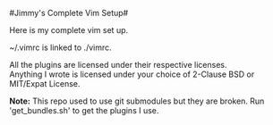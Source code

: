 #Jimmy's Complete Vim Setup#

Here is my complete vim set up.

~/.vimrc is linked to ./vimrc. 

All the plugins are licensed under their respective licenses.  
Anything I wrote is licensed under your choice of 2-Clause BSD or MIT/Expat
License.

**Note:** This repo used to use git submodules but they are broken.
Run 'get_bundles.sh' to get the plugins I use.
